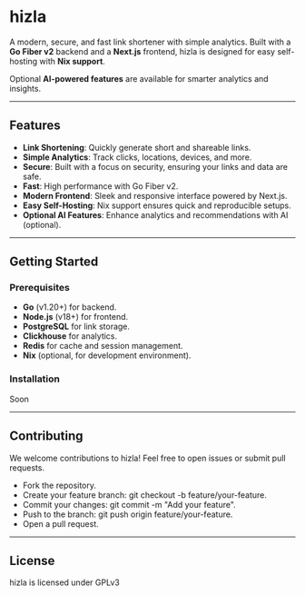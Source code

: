 # hizla  
A modern, secure, and fast link shortener with simple analytics. Built with a **Go Fiber v2** backend and a **Next.js** frontend, hizla is designed for easy self-hosting with **Nix support**.  

Optional **AI-powered features** are available for smarter analytics and insights.  

---

## Features 
- **Link Shortening**: Quickly generate short and shareable links.  
- **Simple Analytics**: Track clicks, locations, devices, and more.  
- **Secure**: Built with a focus on security, ensuring your links and data are safe.  
- **Fast**: High performance with Go Fiber v2.  
- **Modern Frontend**: Sleek and responsive interface powered by Next.js.  
- **Easy Self-Hosting**: Nix support ensures quick and reproducible setups.  
- **Optional AI Features**: Enhance analytics and recommendations with AI (optional).  

---

## Getting Started  

### Prerequisites  
- **Go** (v1.20+) for backend.
- **Node.js** (v18+) for frontend.
- **PostgreSQL** for link storage.  
- **Clickhouse** for analytics.
- **Redis** for cache and session management.  
- **Nix** (optional, for development environment).  

### Installation  
Soon

---

## Contributing 

We welcome contributions to hizla! Feel free to open issues or submit pull requests.

- Fork the repository.
- Create your feature branch: git checkout -b feature/your-feature.
- Commit your changes: git commit -m "Add your feature".
- Push to the branch: git push origin feature/your-feature.
- Open a pull request.

---

## License
hizla is licensed under GPLv3
